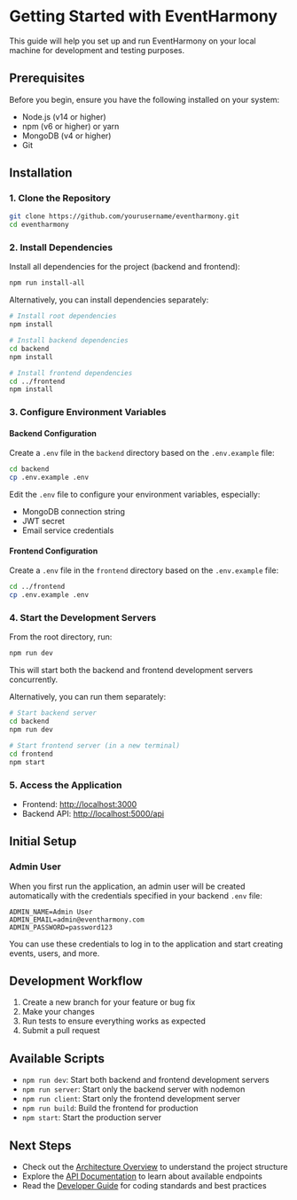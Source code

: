 # Getting Started with EventHarmony

This guide will help you set up and run EventHarmony on your local machine for development and testing purposes.

## Prerequisites

Before you begin, ensure you have the following installed on your system:

- Node.js (v14 or higher)
- npm (v6 or higher) or yarn
- MongoDB (v4 or higher)
- Git

## Installation

### 1. Clone the Repository

```bash
git clone https://github.com/yourusername/eventharmony.git
cd eventharmony
```

### 2. Install Dependencies

Install all dependencies for the project (backend and frontend):

```bash
npm run install-all
```

Alternatively, you can install dependencies separately:

```bash
# Install root dependencies
npm install

# Install backend dependencies
cd backend
npm install

# Install frontend dependencies
cd ../frontend
npm install
```

### 3. Configure Environment Variables

#### Backend Configuration

Create a `.env` file in the `backend` directory based on the `.env.example` file:

```bash
cd backend
cp .env.example .env
```

Edit the `.env` file to configure your environment variables, especially:

- MongoDB connection string
- JWT secret
- Email service credentials

#### Frontend Configuration

Create a `.env` file in the `frontend` directory based on the `.env.example` file:

```bash
cd ../frontend
cp .env.example .env
```

### 4. Start the Development Servers

From the root directory, run:

```bash
npm run dev
```

This will start both the backend and frontend development servers concurrently.

Alternatively, you can run them separately:

```bash
# Start backend server
cd backend
npm run dev

# Start frontend server (in a new terminal)
cd frontend
npm start
```

### 5. Access the Application

- Frontend: [http://localhost:3000](http://localhost:3000)
- Backend API: [http://localhost:5000/api](http://localhost:5000/api)

## Initial Setup

### Admin User

When you first run the application, an admin user will be created automatically with the credentials specified in your backend `.env` file:

```
ADMIN_NAME=Admin User
ADMIN_EMAIL=admin@eventharmony.com
ADMIN_PASSWORD=password123
```

You can use these credentials to log in to the application and start creating events, users, and more.

## Development Workflow

1. Create a new branch for your feature or bug fix
2. Make your changes
3. Run tests to ensure everything works as expected
4. Submit a pull request

## Available Scripts

- `npm run dev`: Start both backend and frontend development servers
- `npm run server`: Start only the backend server with nodemon
- `npm run client`: Start only the frontend development server
- `npm run build`: Build the frontend for production
- `npm start`: Start the production server

## Next Steps

- Check out the [Architecture Overview](./architecture-overview.md) to understand the project structure
- Explore the [API Documentation](./api-documentation.md) to learn about available endpoints
- Read the [Developer Guide](./developer-guide.md) for coding standards and best practices